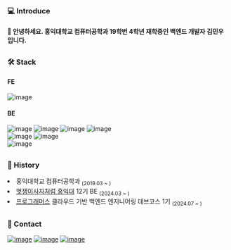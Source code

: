 
### 💻 Introduce
#### 👋 안녕하세요. 홍익대학교 컴퓨터공학과 19학번 4학년 재학중인 백엔드 개발자 김민우입니다.


<h2></h2>


### 🛠️ Stack
#### FE
  ![image](https://img.shields.io/badge/React_Native-61DAFB?style=flat-square&logo=react&logoColor=black)
#### BE
  ![image](https://img.shields.io/badge/Java-007396?style=flat-square&logo=java&logoColor=white)
  ![image](https://img.shields.io/badge/Kotlin-7F52FF?style=flat-square&logo=kotlin&logoColor=white)
  ![image](https://img.shields.io/badge/Spring-6DB33F?style=flat-square&logo=spring&logoColor=white)
  ![image](https://img.shields.io/badge/Spring_Boot-F2F4F9?style=flat-square&logo=spring-boot)
  <br>
  ![image](https://img.shields.io/badge/Python-3776AB?style=flat-square&logo=python&logoColor=white)
  ![image](https://img.shields.io/badge/Django-092E20?style=flat-square&logo=django&logoColor=white)
  <br>
  ![image](https://img.shields.io/badge/MySQL-005C84?style=flat-square&logo=mysql&logoColor=white)

<h2></h2>

### 📖 History
  <li> 홍익대학교 컴퓨터공학과 <sub>(2019.03 ~ )</sub></li>
  <li> <a href="https://likelion.university/">멋쟁이사자처럼 홍익대</a> 12기 BE <sub>(2024.03 ~ )</sub></li>
  <li> <a href="https://github.com/prgrms-be-devcourse">프로그래머스</a> 클라우드 기반 백엔드 엔지니어링 데브코스 1기 <sub>(2024.07 ~ )</sub></li>

<h2></h2>

###  📩 Contact 
  <a href="https://github.com/power-minu">![image](https://img.shields.io/badge/GitHub-100000?style=flat-square&logo=github&logoColor=white)</a>
  <a href="https://https://highspeed.tistory.com/">![image](https://img.shields.io/badge/Tistory-184D66?style=flat-square&logo=Telegraph&logoColor=white)</a>
  <a href="mailto:mw0677@naver.com" target="_blank">![image](https://img.shields.io/badge/Naver-03C75A?style=flat-square&logo=Naver&logoColor=white)</a>
